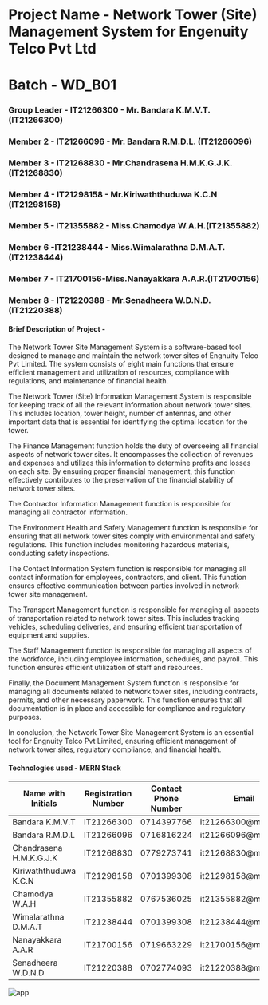 # Project Name - Network Tower (Site) Management System for Engenuity Telco Pvt Ltd
# Batch - WD_B01
### Group Leader - IT21266300 - Mr. Bandara K.M.V.T. (IT21266300)
### Member 2 - IT21266096 - Mr. Bandara R.M.D.L. (IT21266096)
### Member 3 - IT21268830 - Mr.Chandrasena H.M.K.G.J.K.(IT21268830)
### Member 4 -  IT21298158 - Mr.Kiriwaththuduwa K.C.N (IT21298158)
### Member 5 - IT21355882 - Miss.Chamodya W.A.H.(IT21355882)
### Member 6 -IT21238444 - Miss.Wimalarathna D.M.A.T.(IT21238444)
### Member 7 - IT21700156-Miss.Nanayakkara A.A.R.(IT21700156)
### Member 8 - IT21220388 - Mr.Senadheera W.D.N.D. (IT21220388)

#### Brief Description of Project - 
The Network Tower Site Management System is a software-based tool designed to manage and maintain the network tower sites of Engnuity Telco Pvt Limited. The system consists of eight main functions that ensure efficient management and utilization of resources, compliance with regulations, and maintenance of financial health.

The Network Tower (Site) Information Management System is responsible for keeping track of all the relevant information about network tower sites. This includes location, tower height, number of antennas, and other important data that is essential for identifying the optimal location for the tower.

The Finance Management function holds the duty of overseeing all financial aspects of network tower sites. It encompasses the collection of revenues and expenses and utilizes this information to determine profits and losses on each site. By ensuring proper financial management, this function effectively contributes to the preservation of the financial stability of network tower sites.

The Contractor Information Management function is responsible for managing all contractor information. 

The Environment Health and Safety Management function is responsible for ensuring that all network tower sites comply with environmental and safety regulations. This function includes monitoring hazardous materials, conducting safety inspections.

The Contact Information System function is responsible for managing all contact information for employees, contractors, and client. This function ensures effective communication between parties involved in network tower site management.

The Transport Management function is responsible for managing all aspects of transportation related to network tower sites. This includes tracking vehicles, scheduling deliveries, and ensuring efficient transportation of equipment and supplies.

The Staff Management function is responsible for managing all aspects of the workforce, including employee information, schedules, and payroll. This function ensures efficient utilization of staff and resources.

Finally, the Document Management System function is responsible for managing all documents related to network tower sites, including contracts, permits, and other necessary paperwork. This function ensures that all documentation is in place and accessible for compliance and regulatory purposes.

In conclusion, the Network Tower Site Management System is an essential tool for Engnuity Telco Pvt Limited, ensuring efficient management of network tower sites, regulatory compliance, and financial health.
#### Technologies used - MERN Stack 

 

<table class="styled-table" align="center">
    <thead>
        <tr>
              <th>Name with Initials</th>
            <th>Registration Number</th>
            <th>Contact Phone Number</th>
            <th>Email</th>
            <th>Badge</th>
        </tr>
    </thead>
    <tbody>
        <tr class=""active-row>
            <td>Bandara K.M.V.T</td>
            <td>IT21266300</td>
            <td>0714397766</td>
            <td>it21266300@my.sliit.lk</td>
            <td><img src="https://img.shields.io/badge/⭐-Leader-red"></td>
        </tr>
        <tr>
            <td>Bandara R.M.D.L</td>
            <td>IT21266096</td>
            <td>0716816224</td>
            <td>it21266096@my.sliit.lk</td>
            <td><img src="https://img.shields.io/badge/⭐-Member-blue"></td>
        </tr>
          <tr>
            <td>Chandrasena H.M.K.G.J.K </td>
            <td>IT21268830</td>
            <td>0779273741</td>
            <td>it21268830@my.sliit.lk</td>
            <td><img src="https://img.shields.io/badge/⭐-Member-blue"></td>
        </tr>
        <tr>
            <td>Kiriwaththuduwa K.C.N</td>
            <td>IT21298158</td>
            <td>0701399308</td>
            <td>it21298158@my.sliit.lk</td>
            <td><img src="https://img.shields.io/badge/⭐-Member-blue"></td>
        </tr>
         <tr>
            <td>Chamodya W.A.H</td>
            <td>IT21355882</td>
            <td>0767536025</td>
            <td>it21355882@my.sliit.lk</td>
            <td><img src="https://img.shields.io/badge/⭐-Member-blue"></td>
         </tr>
        <tr>
            <td>Wimalarathna D.M.A.T</td>
            <td>IT21238444</td>
            <td>0701399308</td>
            <td>it21238444@my.sliit.lk</td>
            <td><img src="https://img.shields.io/badge/⭐-Member-blue"></td>
         </tr>
         <tr>
            <td>Nanayakkara A.A.R</td>
            <td>IT21700156</td>
            <td>0719663229</td>
            <td>it21700156@my.sliit.lk</td>
            <td><img src="https://img.shields.io/badge/⭐-Member-blue"></td>
        </tr>
         <tr>
            <td>Senadheera W.D.N.D</td>
            <td>IT21220388</td>
            <td>0702774093</td>
            <td>it21220388@my.sliit.lk</td>
            <td><img src="https://img.shields.io/badge/⭐-Member-blue"></td>
        </tr>
        <!-- and so on... -->
    </tbody>
</table>


<img alt="app" src="https://camo.githubusercontent.com/2a63ca5341c9dd769b3cf9c86d6e31c37c586cb6a32176b8797454aa683b500f/68747470733a2f2f6469676974616c65646765746563682e696e2f696d616765732f42616e6e65725f30332e676966">
 

